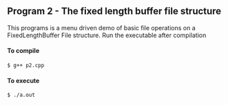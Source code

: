 ## Program 2 - The fixed length buffer file structure

This programs is a menu driven demo of basic file operations on a FixedLengthBuffer File structure. Run the executable after compilation

#### To compile
	
	$ g++ p2.cpp

#### To execute

    $ ./a.out
